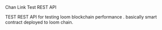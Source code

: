 Chan Link Test REST API 


TEST REST API for testing loom blockchain performance . basically smart contract deployed to loom chain. 
